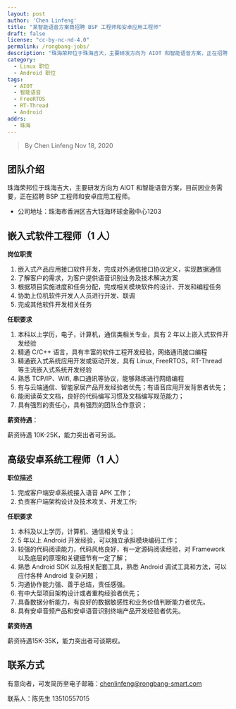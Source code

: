```yaml
---
layout: post
author: 'Chen Linfeng'
title: "某智能语音方案商招聘 BSP 工程师和安卓应用工程师"
draft: false
license: "cc-by-nc-nd-4.0"
permalink: /rongbang-jobs/
description: "珠海荣邦位于珠海吉大，主要研发方向为 AIOT 和智能语音方案，正在招聘 BSP 工程师和安卓应用工程师。"
category:
  - Linux 职位
  - Android 职位
tags:
  - AIOT
  - 智能语音
  - FreeRTOS
  - RT-Thread
  - Android
addrs:
  - 珠海
---
```


> By Chen Linfeng
> Nov 18, 2020

## 团队介绍

珠海荣邦位于珠海吉大，主要研发方向为 AIOT 和智能语音方案，目前因业务需要，正在招聘 BSP 工程师和安卓应用工程师。

* 公司地址：珠海市香洲区吉大钰海环球金融中心1203

## 嵌入式软件工程师（1 人）

**岗位职责**

1. 嵌入式产品应用接口软件开发，完成对外通信接口协议定义，实现数据通信
2. 了解客户的需求，为客户提供语音识别业务及技术解决方案
3. 根据项目实施进度和任务分配，完成相关模块软件的设计、开发和编程任务
4. 协助上位机软件开发人人员进行开发、联调
5. 完成其他软件开发相关任务

**任职要求**

1. 本科以上学历，电子，计算机，通信类相关专业，具有 2 年以上嵌入式软件开发经验
2. 精通 C/C++ 语言，具有丰富的软件工程开发经验，网络通讯接口编程
3. 精通嵌入式系统应用开发或驱动开发，具有 Linux, FreeRTOS，RT-Thread 等主流嵌入式系统开发经验
4. 熟悉 TCP/IP、Wifi, 串口通讯等协议，能够熟练进行网络编程
5. 有与云端通信、智能家居产品开发经验者优先；有语音应用开发背景者优先；
6. 能阅读英文文档，良好的代码编写习惯及文档编写规范能力；
7. 具有强烈的责任心，具有强烈的团队合作意识；

**薪资待遇**：

薪资待遇 10K-25K，能力突出者可另谈。

## 高级安卓系统工程师（1 人）

**职位描述**

1. 完成客户端安卓系统接入语音 APK 工作；
2. 负责客户端架构设计及技术攻关、开发工作;

**任职要求**

1. 本科及以上学历，计算机、通信相关专业；
2. 5 年以上 Android 开发经验，可以独立承担模块编码工作；
3. 较强的代码阅读能力，代码风格良好，有一定源码阅读经验，对 Framework 以及底层的原理和关键细节有一定了解；
4. 熟悉 Android SDK 以及相关配套工具，熟悉 Android 调试工具和方法，可以应付各种 Android 复杂问题；
5. 沟通协作能力强、善于总结，责任感强。
6. 有中大型项目架构设计或者重构经验者优先；
7. 具备数据分析能力，有良好的数据敏感性和业务价值判断能力者优先。
8. 具有安卓音频产品和安卓语音识别终端产品开发经验者优先。

**薪资待遇**

薪资待遇15K-35K，能力突出者可谈期权。

## 联系方式

有意向者，可发简历至电子邮箱：<chenlinfeng@rongbang-smart.com>

联系人：陈先生 13510557015


[1]: http://tinylab.org
